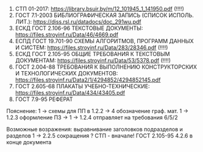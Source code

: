 1. СТП 01-2017: https://library.bsuir.by/m/12_101945_1_141950.pdf  (!!!!)
2. ГОСТ 7.1-2003 БИБЛИОГРАФИЧЕСКАЯ ЗАПИСЬ (СПИСОК ИСПОЛЬ. ЛИТ.): https://diss.rsl.ru/datadocs/doc_291wu.pdf
3. ЕСКД ГОСТ 2.106-96 ТЕКСТОВЫЕ ДОКУМЕНТЫ: https://files.stroyinf.ru/Data/46/4669.pdf 
4. ЕСПД ГОСТ 19.701-90 СХЕМЫ АЛГОРИТМОВ, ПРОГРАММ ДАННЫХ И СИСТЕМ: https://files.stroyinf.ru/Data/283/28346.pdf (!!!!)
5. ЕСКД ГОСТ 2.105-95 ОБЩИЕ ТРЕБОВАНИЯ К ТЕКСТОВЫМ ДОКУМЕНТАМ: https://files.stroyinf.ru/Data/53/5378.pdf (!!!!)
6. ГОСТ 2.004-88 ТРЕБОВАНИЯ К ВЫПОЛНЕНИЮ КОНСТРУКТОРСКИХ И ТЕХНОЛОГИЧЕСКИХ ДОКУМЕНТОВ: https://files.stroyinf.ru/Data2/1/4294852/4294852145.pdf
7. ГОСТ 2.605-68 ПЛАКАТЫ УЧЕБНО-ТЕХНИЧЕСКИЕ: https://files.stroyinf.ru/Data/434/43405.pdf
8. ГОСТ 7.9-95 РЕФЕРАТ 

Пояснение:
1 -> схемы для ПП в 1.2.2 -> 4
обозначение граф. мат. 1 -> 1.2.3
оформление ПЗ -> 1 -> 1.2.4 отправляет на требования 6/5/2

Возможные возражения:
выравнивание заголовков подразделов и разделов 1 -> 2.2.5
сокращения ? СТП - вначале! ГОСТ 2.105-95 4.2.6 в конце документа

